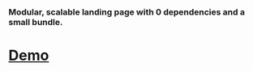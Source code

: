### Modular, scalable landing page with 0 dependencies and a small bundle.

# [Demo](https://anton.pizza)

